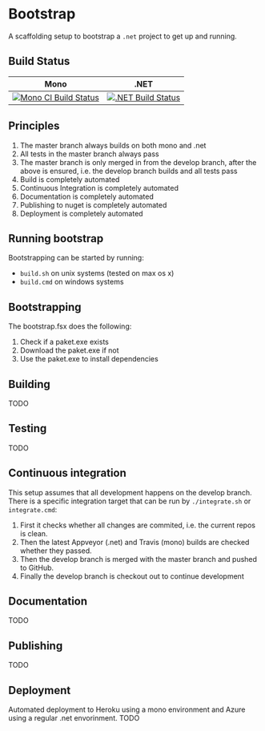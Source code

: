 # Bootstrap
A scaffolding setup to bootstrap a `.net` project to get up and running. 

## Build Status

Mono | .NET
---- | ----
[![Mono CI Build Status](https://img.shields.io/travis/halcwb/Bootstrap/master.svg)](https://travis-ci.org/halcwb/Bootstrap) | [![.NET Build Status](https://img.shields.io/appveyor/ci/halcwb/Bootstrap/master.svg)](https://ci.appveyor.com/project/halcwb/Bootstrap)


## Principles

1. The master branch always builds on both mono and .net
2. All tests in the master branch always pass
3. The master branch is only merged in from the develop branch, after the above is ensured, i.e. the develop branch builds and all tests pass
4. Build is completely automated
5. Continuous Integration is completely automated
6. Documentation is completely automated
7. Publishing to nuget is completely automated
8. Deployment is completely automated

## Running bootstrap
Bootstrapping can be started by running:

* `build.sh` on unix systems (tested on max os x)
* `build.cmd` on windows systems

## Bootstrapping
The bootstrap.fsx does the following:

1. Check if a paket.exe exists
2. Download the paket.exe if not
3. Use the paket.exe to install dependencies

## Building
TODO

## Testing
TODO

## Continuous integration
This setup assumes that all development happens on the develop branch. There is a specific integration target that can be run by `./integrate.sh` or `integrate.cmd`:

1. First it checks whether all changes are commited, i.e. the current repos is clean.
2. Then the latest Appveyor (.net) and Travis (mono) builds are checked whether they passed.
3. Then the develop branch is merged with the master branch and pushed to GitHub.
4. Finally the develop branch is checkout out to continue development

## Documentation
TODO

## Publishing
TODO

## Deployment
Automated deployment to Heroku using a mono environment and Azure using a regular .net envorinment. 
TODO

